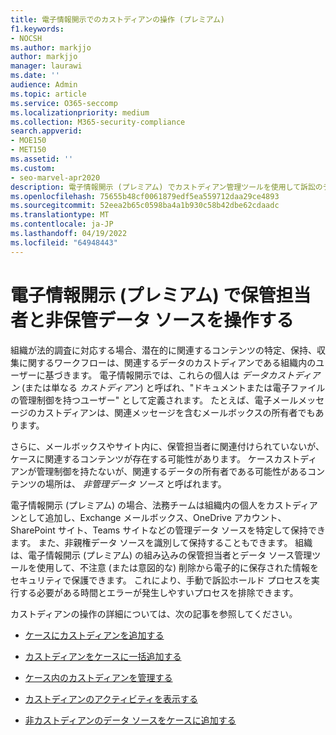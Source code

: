 ```yaml
---
title: 電子情報開示でのカストディアンの操作 (プレミアム)
f1.keywords:
- NOCSH
ms.author: markjjo
author: markjjo
manager: laurawi
ms.date: ''
audience: Admin
ms.topic: article
ms.service: O365-seccomp
ms.localizationpriority: medium
ms.collection: M365-security-compliance
search.appverid:
- MOE150
- MET150
ms.assetid: ''
ms.custom:
- seo-marvel-apr2020
description: 電子情報開示 (プレミアム) でカストディアン管理ツールを使用して訴訟のデータを管理する方法について説明します。
ms.openlocfilehash: 75655b48cf0061879edf5ea559712daa29ce4893
ms.sourcegitcommit: 52eea2b65c0598ba4a1b930c58b42dbe62cdaadc
ms.translationtype: MT
ms.contentlocale: ja-JP
ms.lasthandoff: 04/19/2022
ms.locfileid: "64948443"
---
```

# <a name="work-with-custodians-and-non-custodial-data-sources-in-ediscovery-premium"></a>電子情報開示 (プレミアム) で保管担当者と非保管データ ソースを操作する

組織が法的調査に対応する場合、潜在的に関連するコンテンツの特定、保持、収集に関するワークフローは、関連するデータのカストディアンである組織内のユーザーに基づきます。 電子情報開示では、これらの個人は *データカストディアン* (または単なる *カストディアン*) と呼ばれ、"ドキュメントまたは電子ファイルの管理制御を持つユーザー" として定義されます。 たとえば、電子メールメッセージのカストディアンは、関連メッセージを含むメールボックスの所有者でもあります。

さらに、メールボックスやサイト内に、保管担当者に関連付けられていないが、ケースに関連するコンテンツが存在する可能性があります。 ケースカストディアンが管理制御を持たないが、関連するデータの所有者である可能性があるコンテンツの場所は、 *非管理データ ソース* と呼ばれます。

電子情報開示 (プレミアム) の場合、法務チームは組織内の個人をカストディアンとして追加し、Exchange メールボックス、OneDrive アカウント、SharePoint サイト、Teams サイトなどの管理データ ソースを特定して保持できます。 また、非親権データ ソースを識別して保持することもできます。 組織は、電子情報開示 (プレミアム) の組み込みの保管担当者とデータ ソース管理ツールを使用して、不注意 (または意図的な) 削除から電子的に保存された情報をセキュリティで保護できます。 これにより、手動で訴訟ホールド プロセスを実行する必要がある時間とエラーが発生しやすいプロセスを排除できます。

カストディアンの操作の詳細については、次の記事を参照してください。

- [ケースにカストディアンを追加する](add-custodians-to-case.md)

- [カストディアンをケースに一括追加する](bulk-add-custodians.md)

- [ケース内のカストディアンを管理する](manage-new-custodians.md)

- [カストディアンのアクティビティを表示する](view-custodian-activity.md)

- [非カストディアンのデータ ソースをケースに追加する](non-custodial-data-sources.md)
